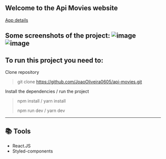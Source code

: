 ## Welcome to the Api Movies website
[App details](https://api-movies-iota.vercel.app/)

Some screenshots of the project:
			![image](https://user-images.githubusercontent.com/81437413/161565053-e875f7c1-988d-4c20-9dd8-c5fd5ab354d0.png)
			![image](https://user-images.githubusercontent.com/81437413/161564764-d0b37c3a-669b-4d15-a66b-c07f7078d81c.png)
-
To run this project you need to:
-
	
Clone repository

> git clone https://github.com/JoaoOliveira0605/api-movies.git

Install the dependencies / run the project

> npm install / yarn install
> 
> npm run dev / yarn dev

---

📚 Tools 
-
 - React.JS
 - Styled-components

